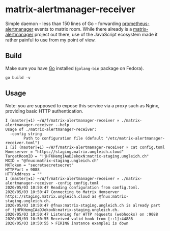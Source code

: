 # matrix-alertmanager-receiver

Simple daemon - less than 150 lines of Go - forwarding
[prometheus-alertmanager](https://duckduckgo.com/?q=prometheus+alertmanagaer&ia=software)
events to matrix room. While there already is a
[matrix-alertmanager](https://git.feneas.org/jaywink/matrix-alertmanager)
project out there, use of the JavaScript ecosystem made it rather painful to
use from my point of view.

## Build

Make sure you have [Go](https://golang.org/) installed (`golang-bin` package on
Fedora).

```
go build -v
```

## Usage

Note: you are supposed to expose this service via a proxy such as Nginx,
providing basic HTTP authentication.

```
I (master|✚1) ~/W/f/matrix-alertmanager-receiver » ./matrix-alertmanager-receiver --help
Usage of ./matrix-alertmanager-receiver:
  -config string
    	Path to configuration file (default "/etc/matrix-alertmanager-receiver.toml")
I [2] (master|✚1) ~/W/f/matrix-alertmanager-receiver » cat config.toml
Homeserver = "https://staging.matrix.ungleich.cloud"
TargetRoomID = "!jHFKHemgIAaDJekoxN:matrix-staging.ungleich.ch"
MXID = "@fnux:matrix-staging.ungleich.ch"
MXToken = "secretsecretsecret"
HTTPPort = 9088
HTTPAddress = ""
I (master|✚1) ~/W/f/matrix-alertmanager-receiver » ./matrix-alertmanager-receiver -config config.toml
2020/05/03 10:50:47 Reading configuration from config.toml.
2020/05/03 10:50:47 Connecting to Matrix Homserver https://staging.matrix.ungleich.cloud as @fnux:matrix-staging.ungleich.ch.
2020/05/03 10:50:47 @fnux:matrix-staging.ungleich.ch is already part of !jHFKHemgIAaDJekoxN:matrix-staging.ungleich.ch.
2020/05/03 10:50:47 Listening for HTTP requests (webhooks) on :9088
2020/05/03 10:50:55 Received valid hook from [::1]:44886
2020/05/03 10:50:55 > FIRING instance example1 is down
```
